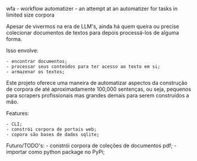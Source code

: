 wfa - workflow automatizer - an attempt at an automatizer for tasks in limited size corpora

Apesar de vivermos na era de LLM's, ainda há quem queira ou precise colecionar
documentos de textos para depois processá-los de alguma forma.

Isso envolve:

	- encontrar documentos; 
	- processar seus conteúdos para ter acesso ao texto em si;
	- armazenar os textos;

Este projeto oferece uma maneira de automatizar aspectos da construção de
corpora de até aproximadamente 100,000 sentenças, ou seja, pequenos para scrapers 
profissionais mas grandes demais para serem construídos a mão.

Features:

	- CLI;
	- constrói corpora de portais web;
	- copora são bases de dados sqlite;


Futuro/TODO's:
	- constrói corpora de coleções de documentos pdf;
	- importar como python package no PyPi;
